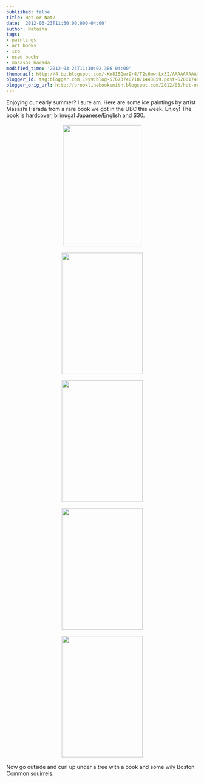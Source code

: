 ```yaml
---
published: false
title: Hot or Not?
date: '2012-03-23T11:30:00.000-04:00'
author: Natasha
tags:
- paintings
- art books
- ice
- used books
- masashi harada
modified_time: '2012-03-23T11:30:02.386-04:00'
thumbnail: http://4.bp.blogspot.com/-Kn815Qwr9r4/T2s6mwrLx3I/AAAAAAAAAXk/671IrGxv66I/s72-c/icepainting01.jpg
blogger_id: tag:blogger.com,1999:blog-5767374071871443859.post-6200174406009595174
blogger_orig_url: http://brooklinebooksmith.blogspot.com/2012/03/hot-or-not.html
---
```


<div class="separator" style="clear: both; text-align: left;"><span style="text-align: -webkit-auto;">Enjoying our early summer? I sure am. Here are some ice paintings by artist Masashi Harada from a rare book we got in the UBC this week. Enjoy! The book is hardcover, bilinugal Japanese/English and $30.</span></div><div class="separator" style="clear: both; text-align: center;"><br /></div><div class="separator" style="clear: both; text-align: center;"><a href="http://4.bp.blogspot.com/-Kn815Qwr9r4/T2s6mwrLx3I/AAAAAAAAAXk/671IrGxv66I/s1600/icepainting01.jpg" imageanchor="1" style="margin-left: 1em; margin-right: 1em;"><img border="0" height="320" src="http://4.bp.blogspot.com/-Kn815Qwr9r4/T2s6mwrLx3I/AAAAAAAAAXk/671IrGxv66I/s320/icepainting01.jpg" width="207" /></a></div><br /><div class="separator" style="clear: both; text-align: center;"><a href="http://2.bp.blogspot.com/-J-D8sJNz0tE/T2s6nWs05aI/AAAAAAAAAXs/AeCT5KA8fUU/s1600/icepainting03.jpg" imageanchor="1" style="margin-left: 1em; margin-right: 1em;"><img border="0" height="320" src="http://2.bp.blogspot.com/-J-D8sJNz0tE/T2s6nWs05aI/AAAAAAAAAXs/AeCT5KA8fUU/s320/icepainting03.jpg" width="213" /></a></div><br /><div class="separator" style="clear: both; text-align: center;"><a href="http://2.bp.blogspot.com/-UTF52xKlgrw/T2s6oNV8xII/AAAAAAAAAX0/avNRi-gsHGE/s1600/icepainting04.jpg" imageanchor="1" style="margin-left: 1em; margin-right: 1em;"><img border="0" height="320" src="http://2.bp.blogspot.com/-UTF52xKlgrw/T2s6oNV8xII/AAAAAAAAAX0/avNRi-gsHGE/s320/icepainting04.jpg" width="213" /></a></div><br /><div class="separator" style="clear: both; text-align: center;"><a href="http://3.bp.blogspot.com/-LJzDnAIP1jg/T2s6okpDcgI/AAAAAAAAAX8/0DY-RcHKSiM/s1600/icepainting05.jpg" imageanchor="1" style="margin-left: 1em; margin-right: 1em;"><img border="0" height="320" src="http://3.bp.blogspot.com/-LJzDnAIP1jg/T2s6okpDcgI/AAAAAAAAAX8/0DY-RcHKSiM/s320/icepainting05.jpg" width="213" /></a></div><br /><div class="separator" style="clear: both; text-align: center;"><a href="http://3.bp.blogspot.com/-L0VkHuKlUTE/T2s6pWg5kzI/AAAAAAAAAYE/f6FPr4ng9wg/s1600/icepainting06.jpg" imageanchor="1" style="margin-left: 1em; margin-right: 1em;"><img border="0" height="320" src="http://3.bp.blogspot.com/-L0VkHuKlUTE/T2s6pWg5kzI/AAAAAAAAAYE/f6FPr4ng9wg/s320/icepainting06.jpg" width="213" /></a></div><br />Now go outside and curl up under a tree with a book and some wily Boston Common squirrels.